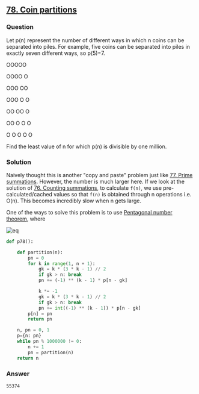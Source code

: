 ## **[78. Coin partitions](https://projecteuler.net/problem=78)**

### Question
Let p(n) represent the number of different ways in which n coins can be separated into piles. For example, five coins can be separated into piles in exactly seven different ways, so p(5)=7.

OOOOO

OOOO   O

OOO   OO

OOO   O   O

OO   OO   O

OO   O   O   O

O   O   O   O   O

Find the least value of n for which p(n) is divisible by one million.

### Solution
Naively thought this is another "copy and paste" problem just like [77. Prime summations](./77.%20Prime%20summations.md). However, the number is much larger here. If we look at the solution of [76. Counting summations](./76.%20Counting%20summations.md), to calculate `f(n)`, we use pre-calculated/cached values so that `f(n)` is obtained through n operations i.e. O(n). This becomes incredibly slow when n gets large. 

One of the ways to solve this problem is to use [Pentagonal number theorem](https://en.wikipedia.org/wiki/Pentagonal_number_theorem), where

![eq](https://latex.codecogs.com/gif.latex?p(n)=\sum_{k=\pm&space;1,&space;\pm&space;2,&space;...}p(n-g(k)),&space;\texttt{where&space;}&space;g(k)=\frac{k(3k-1)}{2})

```python
def p78():

    def partition(n):
        pn = 0
        for k in range(1, n + 1):
            gk = k * (3 * k - 1) // 2
            if gk > n: break
            pn += (-1) ** (k - 1) * p[n - gk]

            k *= -1
            gk = k * (3 * k - 1) // 2
            if gk > n: break
            pn += int((-1) ** (k - 1)) * p[n - gk]
        p[n] = pn
        return pn

    n, pn = 0, 1
    p={n: pn}
    while pn % 1000000 != 0:
        n += 1
        pn = partition(n)
    return n
```

### Answer 
`55374`
